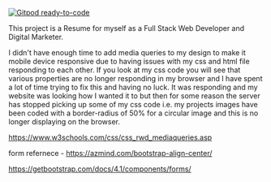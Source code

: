 [![Gitpod ready-to-code](https://img.shields.io/badge/Gitpod-ready--to--code-blue?logo=gitpod)](https://gitpod.io/#https://github.com/Rochelle8/Milestone-1-Project)

This project is a Resume for myself as a Full Stack Web Developer and Digital Marketer.

I didn't have enough time to add media queries to my design to make it mobile device responsive due to having issues with my css and html file responding to each other.
If you look at my css code you will see that various properties are no longer responding in my browser and I have spent a lot of time trying to fix this and having no luck.
It was responding and my website was looking how I wanted it to but then for some reason the server has stopped picking up some of my css code i.e. my projects images have been coded with a border-radius of 50% for a circular image and this is no longer displaying on the browser.





https://www.w3schools.com/css/css_rwd_mediaqueries.asp

form refernece - https://azmind.com/bootstrap-align-center/

https://getbootstrap.com/docs/4.1/components/forms/


   

    